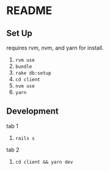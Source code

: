 # README

## Set Up

requires rvm, nvm, and yarn for install.

1. `rvm use`
1. `bundle`
1. `rake db:setup`
1. `cd client`
1. `nvm use`
1. `yarn`

## Development

tab 1
1. `rails s`

tab 2
1. `cd client && yarn dev`
